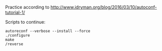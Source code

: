 Practice according to http://www.idryman.org/blog/2016/03/10/autoconf-tutorial-1/


Scripts to continue:
```
autoreconf --verbose --install --force
./configure
make
/reverse
```